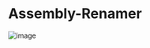 # Assembly-Renamer

![image](https://github.com/CyberMist2/Assembly-Renamer/assets/7664922/d8ee6ecd-ced9-4db1-b19a-4bd6fef0a74b)

